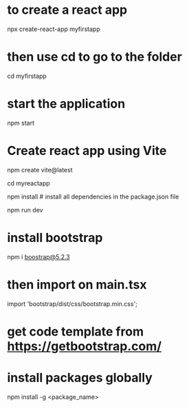 # to create a react app

npx create-react-app myfirstapp

# then use cd to go to the folder

cd myfirstapp

# start the application

npm start

# Create react app using Vite

npm create vite@latest

cd myreactapp

npm install # install all dependencies in the package.json file

npm run dev

# install bootstrap

npm i boostrap@5.2.3

# then import on main.tsx

import 'bootstrap/dist/css/bootstrap.min.css';

# get code template from https://getbootstrap.com/

# install packages globally

npm install -g <package_name>
